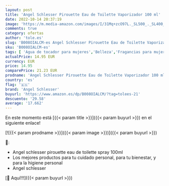 ```yaml
---
layout: post
title: 'Angel Schlesser Pirouette Eau de Toilette Vaporizador 100 ml'
date: 2022-10-14 20:37:19
image: 'https://m.media-amazon.com/images/I/31Mq+zcO97L._SL500_._SL400_.jpg'
comments: true
category: ofertas
author: 'tole.es'
slug: 'B008OIALCM-es Angel Schlesser Pirouette Eau de Toilette Vaporizador 100 ml'
sku: 'B008OIALCM-es'
tags: [ 'Agua de tocador para mujeres','Belleza','Fragancias para mujeres','Perfumes y fragancias','angel schlesser','de','eau','toilette','🇪🇸', ]
actualPrice: 14.95 EUR
currency: EUR
price: 14.95
comparePrice: 21.23 EUR
prodname: 'Angel Schlesser Pirouette Eau de Toilette Vaporizador 100 ml'
country: 'es'
flag: '🇪🇸'
brand: 'Angel Schlesser'
buyurl: 'https://www.amazon.es/dp/B008OIALCM/?tag=tolees-21'
descuento: '29.58'
average: '17.662'
---
```


En este momento está [{{< param title >}}]({{< param buyurl >}}) en el siguiente enlace!

[![{{< param prodname >}}]({{< param image >}})]({{< param buyurl >}})

🔎:

- Angel schlesser pirouette eau de toilette spray 100ml
- Los mejores productos para tu cuidado personal, para tu bienestar, y para la higiene personal
- Angel schlesser

[🛒 Aquí!!!]({{< param buyurl >}})
